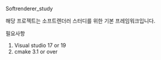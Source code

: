 Softrenderer_study

해당 프로젝트는 소프트렌더러 스터디를 위한 기본 프레임워크입니다.

필요사항
1. Visual studio 17 or 19
2. cmake 3.1 or over

